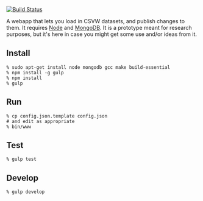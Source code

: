 [![Build Status](https://travis-ci.org/umd-mith/csvwww.svg)](http://travis-ci.org/umd-mith/csvwww)

A webapp that lets you load in CSVW datasets, and publish changes to them. It requires 
[Node](http://nodejs.org) and [MongoDB](http://mongodb.org). It is a prototype meant for
research purposes, but it's here in case you might get some use and/or ideas from it.

## Install

    % sudo apt-get install node mongodb gcc make build-essential
    % npm install -g gulp
    % npm install
    % gulp

## Run

    % cp config.json.template config.json 
    # and edit as appropriate
    % bin/www

## Test

    % gulp test

## Develop

    % gulp develop